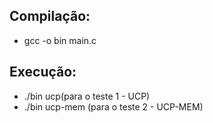 ## Compilação:
- gcc -o bin main.c

## Execução:
- ./bin ucp(para o teste 1 - UCP)
- ./bin ucp-mem (para o teste 2 - UCP-MEM)
